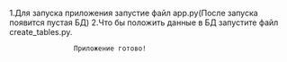 1.Для запуска приложения запустие файл app.py(После запуска появится пустая БД)
2.Что бы положить данные в БД запустите файл create_tables.py.
                    
                    
                    Приложение готово!
